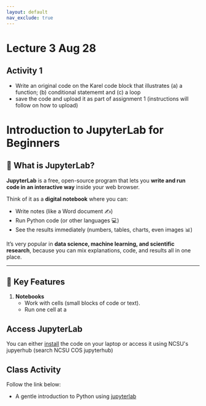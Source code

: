 ```yaml
---
layout: default
nav_exclude: true
---
```


# Lecture 3  Aug 28


## Activity 1

- Write an original code on the Karel code block that illustrates (a) a function; (b) conditional statememt and (c) a loop
- save the code and upload it as part of assignment 1 (instructions will follow on how to upload)



# Introduction to JupyterLab for Beginners

## 🌟 What is JupyterLab?

**JupyterLab** is a free, open-source program that lets you **write and run code in an interactive way** inside your web browser.  

Think of it as a **digital notebook** where you can:
- Write notes (like a Word document ✍️)
- Run Python code (or other languages 💻)
- See the results immediately (numbers, tables, charts, even images 📊)

It’s very popular in **data science, machine learning, and scientific research**, because you can mix explanations, code, and results all in one place.

---

## 🔑 Key Features

1. **Notebooks**  
   - Work with cells (small blocks of code or text).  
   - Run one cell at a


## Access JupyterLab

You can either [install](https://jupyterlab.readthedocs.io/en/stable/getting_started/installation.html) the code on your laptop or access it using NCSU's jupyerhub (search NCSU COS jupyterhub)



## Class Activity

Follow the link below:
- A gentle introduction to Python using [jupyterlab](jupyter_lab_1)


